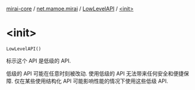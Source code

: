 [mirai-core](../../index.md) / [net.mamoe.mirai](../index.md) / [LowLevelAPI](index.md) / [&lt;init&gt;](./-init-.md)

# &lt;init&gt;

`LowLevelAPI()`

标示这个 API 是低级的 API.

低级的 API 可能在任意时刻被改动.
使用低级的 API 无法带来任何安全和便捷保障.
仅在某些使用结构化 API 可能影响性能的情况下使用这些低级 API.

